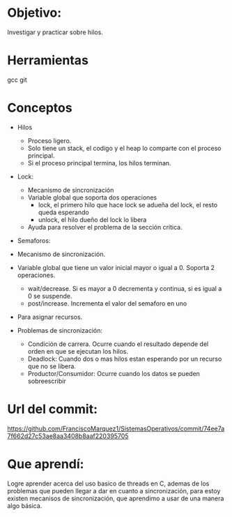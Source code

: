 # Objetivo:
Investigar y practicar sobre hilos.

# Herramientas
gcc
git

# Conceptos
+ Hilos
  + Proceso ligero.
  + Solo tiene un stack, el codigo y el heap lo comparte con el proceso principal.
  + Si el proceso principal termina, los hilos terminan.
  
+ Lock:
  + Mecanismo de sincronización
  + Variable global que soporta dos operaciones
    + lock, el primero hilo que hace lock se adueña del lock, el resto queda esperando
    + unlock, el hilo dueño del lock lo libera
  + Ayuda para resolver el problema de la sección crítica.
  
 + Semaforos:
  + Mecanismo de sincronización.
  + Variable global que tiene un valor inicial mayor o igual a 0. Soporta 2 operaciones.
    + wait/decrease. Si es mayor a 0 decrementa y continua, si es igual a 0 se suspende.
    + post/increase. Incrementa el valor del semaforo en uno
  + Para asignar recursos.
+ Problemas de sincronización:
  + Condición de carrera. Ocurre cuando el resultado depende del orden en que se ejecutan los hilos.
  + Deadlock: Cuando dos o mas hilos estan esperando por un recurso que no se libera.
  + Productor/Consumidor: Ocurre cuando los datos se pueden sobreescribir

# Url del commit:
https://github.com/FranciscoMarquez1/SistemasOperativos/commit/74ee7a7f662d27c53ae8aa3408b8aaf220395705

# Que aprendí:
Logre aprender acerca del uso basico de threads en C, ademas de los problemas que pueden llegar a dar en cuanto a sincronización, para estoy existen mecanisos de sincronización, que aprendimo a usar de una manera algo básica.
